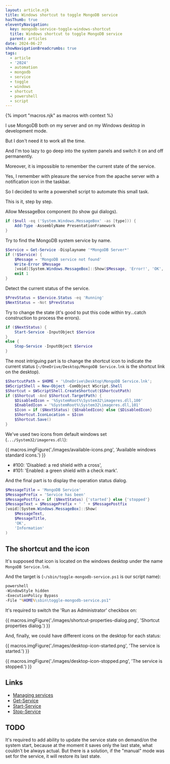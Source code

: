 ```yaml
---
layout: article.njk
title: Windows shortcut to toggle MongoDB service
hasThumb: true
eleventyNavigation:
  key: mongodb-service-toggle-windows-shortcut
  title: Windows shortcut to toggle MongoDB service
  parent: articles
date: 2024-06-27
showNavigationBreadcrumbs: true
tags:
  - article
  - '2024'
  - automation
  - mongodb
  - service
  - toggle
  - windows
  - shortcut
  - powershell
  - script
---
```


<!--
@changed 2024.06.27, 14:35
-->

{% import "macros.njk" as macros with context %}

I use MongoDB both on my server and on my Windows desktop in development mode.

But I don't need it to work all the time.

And I'm too lazy to go deep into the system panels and switch it on and off permanently.

Moreover, it is impossible to remember the current state of the service.

Yes, I remember with pleasure the service from the apache server with a notification icon in the taskbar.

So I decided to write a powershell script to automate this small task.

This is it, step by step.

Allow MessageBox component (to show gui dialogs).

```powershell
if ($null -eq ('System.Windows.MessageBox' -as [type])) {
    Add-Type -AssemblyName PresentationFramework
}
```

Try to find the MongoDB system service by name.

```powershell
$Service = Get-Service -Displayname '*MongoDB Server*'
if (!$Service) {
    $Message = 'MongoDB service not found'
    Write-Error $Message
    [void][System.Windows.MessageBox]::Show($Message, 'Error!', 'OK', 'Error')
    exit 1
}
```

Detect the current status of the service.

```powershell
$PrevStatus = $Service.Status -eq 'Running'
$NextStatus = -Not $PrevStatus
```

Try to change the state (it's good to put this code within try...catch construction to process the errors).

```powershell
if ($NextStatus) {
    Start-Service -InputObject $Service
}
else {
    Stop-Service -InputObject $Service
}
```

The most intriguing part is to change the shortcut icon to indicate the current status (`~/OneDrive/Desktop/MongoDB Service.lnk` is the shortcut link on the desktop).

```powershell
$ShortcutPath = $HOME + '\OneDrive\Desktop\MongoDB Service.lnk';
$WScriptShell = New-Object -ComObject WScript.Shell
$Shortcut = $WScriptShell.CreateShortcut($ShortcutPath)
if ($Shortcut -And $Shortcut.TargetPath) {
    $DisabledIcon = '%SystemRoot%\System32\imageres.dll,100'
    $EnabledIcon = '%SystemRoot%\System32\imageres.dll,101'
    $Icon = if ($NextStatus) {$EnabledIcon} else {$DisabledIcon}
    $Shortcut.IconLocation = $Icon
    $Shortcut.Save()
}
```

We've used two icons from default windows set (`.../System32/imageres.dll`):

{{ macros.imgFigure('./images/available-icons.png', 'Available windows standard icons.') }}

- #100: 'Disabled: a red shield with a cross',
- #101: 'Enabled: a green shield with a check mark'.

And the final part is to display the operation status dialog.

```powershell
$MessageTitle = 'MongoDB Service'
$MessagePrefix = 'Service has been'
$MessagePostfix = if ($NextStatus) {'started'} else {'stopped'}
$MessageText = $MessagePrefix + ' ' + $MessagePostfix
[void][System.Windows.MessageBox]::Show(
    $MessageText,
    $MessageTitle,
    'OK',
    'Information'
)
```

## The shortcut and the icon

It's supposed that icon is located on the windows desktop under the name `MongoDB Service.lnk`.

And the target is (`~/sbin/toggle-mongodb-service.ps1` is our script name):

```cmd
powershell
-WindowStyle hidden
-ExecutionPolicy Bypass
-File "%HOME%\sbin\toggle-mongodb-service.ps1"
```

It's required to switch the 'Run as Administrator' checkbox on:

{{ macros.imgFigure('./images/shortcut-properties-dialog.png', 'Shortcut properties dialog.') }}

And, finally, we could have different icons on the desktop for each status:

{{ macros.imgFigure('./images/desktop-icon-started.png', 'The service is started.') }}

{{ macros.imgFigure('./images/desktop-icon-stopped.png', 'The service is stopped.') }}

## Links

- [Managing services](https://learn.microsoft.com/en-us/powershell/scripting/samples/managing-services?view=powershell-7.4)
- [Get-Service](https://learn.microsoft.com/en-us/powershell/module/microsoft.powershell.management/get-service?view=powershell-7.4)
- [Start-Service](https://learn.microsoft.com/en-us/powershell/module/microsoft.powershell.management/start-service?view=powershell-7.4)
- [Stop-Service](https://learn.microsoft.com/en-us/powershell/module/microsoft.powershell.management/stop-service?view=powershell-7.4)

## TODO

It's required to add ability to update the service state on demand/on the system start, because at the moment it saves only the last state, what couldn't be always actual. But there is a solution, if the "manual" mode was set for the service, it will restore its last state.

